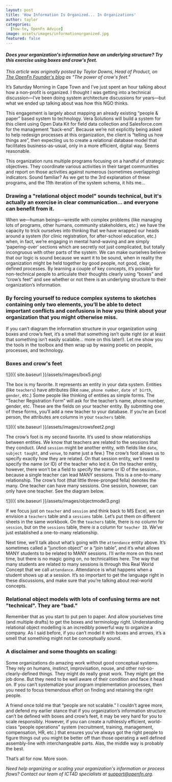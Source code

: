 ```yaml
---
layout: post
title: 'How Information Is Organized... In Organizations'
author: taylor 
categories:
  [how-to, OpenFn Advice]
image: assets/images/informationorganized.jpg
featured: false
---
```


#### _Does your organization's information have an underlying structure? Try this exercise using boxes and crow's feet._

_This article was originally posted by Taylor Downs, Head of Product, on [The OpenFn Founder's blog](https://medium.com/@taylordowns2000) as "The power of crow's feet."_


It’s Saturday Morning in Cape Town and I’ve just spent an hour talking about how a non-profit is organized. I thought I was getting into a technical discussion—I’ve been doing system architecture discussions for years—but what we ended up talking about was how this NGO thinks.

This engagement is largely about mapping an already existing “people & paper” based system to technology. Vera Solutions will build a system for this client using Open Data Kit for field data collection and Salesforce.com for the management “back-end”. Because we’re not explicitly being asked to help redesign processes at this organization, the client is “telling us how things are”, then expecting us to create a relational database model that facilitates business-as-usual, only in a more efficient, digital way. Seems reasonable.

This organization runs multiple programs focusing on a handful of strategic objectives. They coordinate various activities in their target communities and report on those activities against numerous (sometimes overlapping) indicators. Sound familiar? As we get to the 3rd explanation of these programs, and the 11th iteration of the system schema, it hits me…

### Drawing a "relational object model" sounds technical, but it's actually an exercise in clear communication... and everyone can benefit from it. 

When we—human beings—wrestle with complex problems (like managing lots of programs, other humans, community stakeholders, etc.) we have the capacity to trick ourselves into thinking that we have wrapped our heads around a system (for clinic registration, for after-school education, etc.) when, in fact, we’re engaging in mental hand-waving and are simply ‘papering-over’ sections which are secretly not just complicated, but totally incongruous with other parts of the system. We can make ourselves believe that our logic is sound because we want it to be sound, when in reality the organization might be held together by good people, not good, clear, defined processes. By learning a couple of key concepts, it’s possible for non-technical people to articulate their thoughts clearly using “boxes” and “crow’s feet” and see whether or not there is an underlying structure to their organization’s information.

### By forcing yourself to reduce complex systems to sketches containing only two elements, you’ll be able to detect important conflicts and confusions in how you think about your organization that you might otherwise miss.

If you can’t diagram the information structure in your organization using boxes and crow’s feet, it’s a smell that something isn’t quite right (or at least that something isn’t easily scalable… more on this later!). Let me show you the tools in the toolbox and then wrap up by waxing poetic on people, processes, and technology.


### Boxes and crow's feet 

![]({{ site.baseurl }}/assets/images/box5.png)

The box is my favorite. It represents an entity in your data system. Entities (like `teachers`) have attributes (like `name`, `phone number`, `date of birth`, `gender`, etc.) Some people like thinking of entities as simple forms. The “Teacher Registration Form” will ask for the teacher’s name, phone number, gender, etc. These are the fields on your teacher entity. By submitting one of these forms, you’ll add a new teacher to your database. If you’re an Excel person, the attributes are columns in your `teachers` table.

![]({{ site.baseurl }}/assets/images/crowsfeet2.png)

The crow’s foot is my second favorite. It’s used to show relationships between entities. We know that teachers are related to the sessions that they conduct. (And `session` might be another entity, with fields like `date`, `subject taught`, and `venue`, to name just a few.) The crow’s foot allows us to specify exactly how they are related. On that session entity, we’ll need to specify the name (or ID) of the teacher who led it. On the teacher entity, however, there won’t be a field to specify the name or ID of the session… because a single teacher can lead MANY sessions. This is a one-to-many relationship. The crow’s foot (that little three-pronged fella) denotes the many. One teacher can have many sessions. One session, however, can only have one teacher. See the diagram below.

![]({{ site.baseurl }}/assets/images/objectmodel3.png)


If we focus just on `teacher` and `session` and think back to MS Excel, we can envision a `teachers` table and a `sessions` table. Let’s put them on different sheets in the same workbook. On the `teachers` table, there is no column for `session`, but on the `sessions` table, there _is_ a column for `teacher ID`. We’ve just established a one-to-many relationship.

Next time, we’ll talk about what’s going with the `attendance` entity above. It’s sometimes called a “junction object” or a “join table”, and it’s what allows MANY students to be related to MANY sessions. I’ll write more on this next time, but there is no magic going on, no technicalities here. The way that many students are related to many sessions is through this Real World Concept that we call `attendance`. Attendance is what happens when a student shows up at a session. It’s so important to get the language right in these discussions, and make sure that you’re talking about real-world concepts.

### Relational object models with lots of confusing terms are not "technical". They are "bad."

Remember that as you start to put pen to paper. And allow yourselves time (and multiple drafts) to get the boxes and terminology right. Understanding relational object modelling is an incredibly powerful way to organize a company. As I said before, if you can’t model it with boxes and arrows, it’s a smell that something might not be conceptually sound.

### A disclaimer and some thoughts on scaling:

Some organizations do amazing work without good conceptual systems. They rely on humans, instinct, improvisation, nouse, and other not-so-clearly-defined things. They might do really great work. They might get the job done. But they need to be well aware of their condition and face it head on. If you can’t systematize your program implementation processes, then you need to focus tremendous effort on finding and retaining the right people.

A friend once told me that “people are not scalable.” I couldn’t agree more, and defend my earlier stance that if you organization’s information structure can’t be defined with boxes and crow’s feet, it may be very hard for you to scale responsibly. However, if you can create a ruthlessly efficient, world-class “people operations” system (recruitment, training, management, compensation, HR, etc.) that ensures you’ve always got the right people to figure things out you might be better off than those operating a well defined assembly-line with interchangeable parts. Alas, the middle way is probably the best.

That’s all for now. More soon.

_Need help organizing or scaling your organization's information or process flows? Contact our team of ICT4D specialists at <support@openfn.org>._
